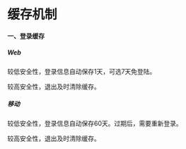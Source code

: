 # 缓存机制

#### 一、登录缓存

##### Web

较低安全性，登录信息自动保存1天，可选7天免登陆。

较高安全性，退出及时清除缓存。

##### 移动

较低安全性，登录信息自动保存60天。过期后，需要重新登录。

较高安全性，退出及时清除缓存。

